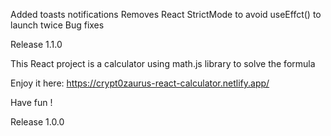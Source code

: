 Added toasts notifications
Removes React StrictMode to avoid useEffct() to launch twice
Bug fixes

Release 1.1.0

This React project is a calculator using math.js library to solve the formula

Enjoy it here: https://crypt0zaurus-react-calculator.netlify.app/

Have fun !

Release 1.0.0
